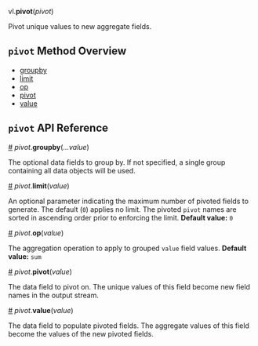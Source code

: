 vl.<b>pivot</b>(<em>pivot</em>)

Pivot unique values to new aggregate fields.

## <code>pivot</code> Method Overview

* <a href="#groupby">groupby</a>
* <a href="#limit">limit</a>
* <a href="#op">op</a>
* <a href="#pivot">pivot</a>
* <a href="#value">value</a>

## <code>pivot</code> API Reference

<a id="groupby" href="#groupby">#</a>
<em>pivot</em>.<b>groupby</b>(<em>...value</em>)

The optional data fields to group by. If not specified, a single group containing all data objects will be used.

<a id="limit" href="#limit">#</a>
<em>pivot</em>.<b>limit</b>(<em>value</em>)

An optional parameter indicating the maximum number of pivoted fields to generate. The default (`0`) applies no limit. The pivoted `pivot` names are sorted in ascending order prior to enforcing the limit. __Default value:__ `0`

<a id="op" href="#op">#</a>
<em>pivot</em>.<b>op</b>(<em>value</em>)

The aggregation operation to apply to grouped `value` field values. __Default value:__ `sum`

<a id="pivot" href="#pivot">#</a>
<em>pivot</em>.<b>pivot</b>(<em>value</em>)

The data field to pivot on. The unique values of this field become new field names in the output stream.

<a id="value" href="#value">#</a>
<em>pivot</em>.<b>value</b>(<em>value</em>)

The data field to populate pivoted fields. The aggregate values of this field become the values of the new pivoted fields.


